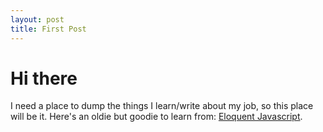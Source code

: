 ```yaml
---
layout: post
title: First Post
---
```


# Hi there

I need a place to dump the things I learn/write about my job, so this place will be it. Here's an oldie but goodie to learn from: [Eloquent Javascript](http://eloquentjavascript.net).
